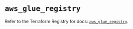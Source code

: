 # `aws_glue_registry`

Refer to the Terraform Registry for docs: [`aws_glue_registry`](https://registry.terraform.io/providers/hashicorp/aws/6.14.0/docs/resources/glue_registry).
